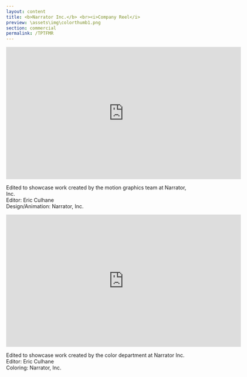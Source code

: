 ```yaml
---
layout: content
title: <b>Narrator Inc.</b> <br><i>Company Reel</i>
preview: \assets\img\colorthumb1.png
section: commercial
permalink: /TPTFMR
---
```


<body><center><iframe src="https://player.vimeo.com/video/665064600?h=b9ed22c0cf&title=0&byline=0&portrait=0" width="640" height="360" frameborder="0" allow="autoplay; fullscreen; picture-in-picture" allowfullscreen></iframe></center></body>


Edited to showcase work created by the motion graphics team at Narrator, Inc.<br>
Editor: Eric Culhane<br>
Design/Animation: Narrator, Inc.


<body><center><iframe src="https://player.vimeo.com/video/708444917?h=cdcf64607e&title=0&byline=0&portrait=0" width="640" height="360" frameborder="0" allow="autoplay; fullscreen; picture-in-picture" allowfullscreen></iframe></center></body>


Edited to showcase work created by the color department at Narrator Inc.<br>
Editor: Eric Culhane<br>
Coloring: Narrator, Inc.

